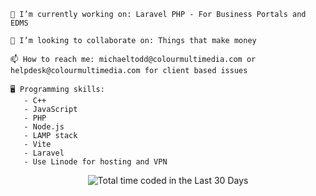     🔭 I’m currently working on: Laravel PHP - For Business Portals and EDMS

    👯 I’m looking to collaborate on: Things that make money 

    📫 How to reach me: michaeltodd@colourmultimedia.com or helpdesk@colourmultimedia.com for client based issues
    
    🖥️ Programming skills:
       - C++
       - JavaScript
       - PHP
       - Node.js
       - LAMP stack
       - Vite
       - Laravel
       - Use Linode for hosting and VPN
       
<p align="center" width="400px">
  <img src="https://wakatime.com/share/@018d5746-4789-4e85-83ff-efc605552b99/4f3e8472-f827-4b56-ab87-c625ac0f345f.svg" alt="Total time coded in the Last 30 Days" />
</p>


